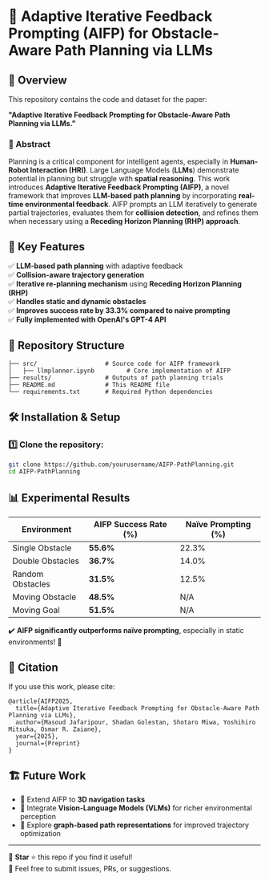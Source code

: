 # 🚀 Adaptive Iterative Feedback Prompting (AIFP) for Obstacle-Aware Path Planning via LLMs

## 📜 Overview

This repository contains the code and dataset for the paper:

**"Adaptive Iterative Feedback Prompting for Obstacle-Aware Path Planning via LLMs."**

### 📌 Abstract

Planning is a critical component for intelligent agents, especially in **Human-Robot Interaction (HRI)**. Large Language Models (**LLMs**) demonstrate potential in planning but struggle with **spatial reasoning**. This work introduces **Adaptive Iterative Feedback Prompting (AIFP)**, a novel framework that improves **LLM-based path planning** by incorporating **real-time environmental feedback**. AIFP prompts an LLM iteratively to generate partial trajectories, evaluates them for **collision detection**, and refines them when necessary using a **Receding Horizon Planning (RHP) approach**.

## 🔑 Key Features

✅ **LLM-based path planning** with adaptive feedback  
✅ **Collision-aware trajectory generation**  
✅ **Iterative re-planning mechanism** using **Receding Horizon Planning (RHP)**  
✅ **Handles static and dynamic obstacles**  
✅ **Improves success rate by 33.3% compared to naive prompting**  
✅ **Fully implemented with OpenAI's GPT-4 API**  

## 📂 Repository Structure

```
├── src/                   # Source code for AIFP framework
│   ├── llmplanner.ipynb         # Core implementation of AIFP
├── results/               # Outputs of path planning trials
├── README.md              # This README file
└── requirements.txt       # Required Python dependencies
```

## 🛠 Installation & Setup

### 1️⃣ Clone the repository:
```bash
git clone https://github.com/yourusername/AIFP-PathPlanning.git
cd AIFP-PathPlanning
```


## 📊 Experimental Results

| Environment         | AIFP Success Rate (%) | Naïve Prompting (%) |
|--------------------|---------------------|--------------------|
| Single Obstacle   | **55.6%**            | 22.3%             |
| Double Obstacles  | **36.7%**            | 14.0%             |
| Random Obstacles  | **31.5%**            | 12.5%             |
| Moving Obstacle   | **48.5%**            | N/A               |
| Moving Goal       | **51.5%**            | N/A               |

✔️ **AIFP significantly outperforms naïve prompting**, especially in static environments! 🚀

## 📌 Citation

If you use this work, please cite:

```
@article{AIFP2025,
  title={Adaptive Iterative Feedback Prompting for Obstacle-Aware Path Planning via LLMs},
  author={Masoud Jafaripour, Shadan Golestan, Shotaro Miwa, Yoshihiro Mitsuka, Osmar R. Zaiane},
  year={2025},
  journal={Preprint}
}
```

## 🏗️ Future Work

- 🔹 Extend AIFP to **3D navigation tasks**  
- 🔹 Integrate **Vision-Language Models (VLMs)** for richer environmental perception  
- 🔹 Explore **graph-based path representations** for improved trajectory optimization  

---

🚀 **Star** ⭐ this repo if you find it useful!  
📧 Feel free to submit issues, PRs, or suggestions.

